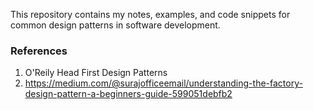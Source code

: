 This repository contains my notes, examples, and code snippets for common design patterns in software development.  

### References
1. O'Reily Head First Design Patterns
2. https://medium.com/@surajofficeemail/understanding-the-factory-design-pattern-a-beginners-guide-599051debfb2
